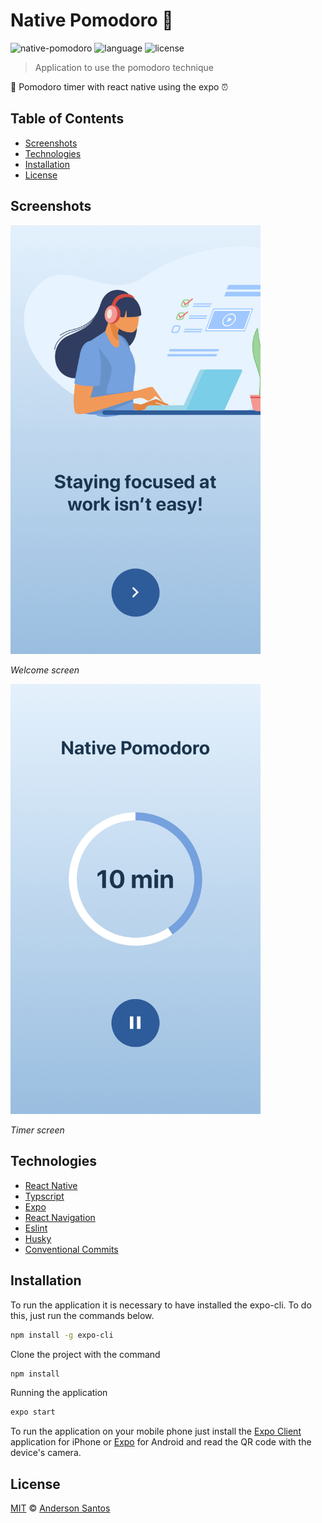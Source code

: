 # Native Pomodoro :tomato:

![native-pomodoro](https://img.shields.io/badge/zander--br-Native%20Pomodoro-red)
![language](https://img.shields.io/badge/language-Typescript-blue)
![license](https://img.shields.io/github/license/zander-br/native-pomodoro)

> Application to use the pomodoro technique

:tomato: Pomodoro timer with react native using the expo :alarm_clock:

## Table of Contents

- [Screenshots](#screenshots)
- [Technologies](#technologies)
- [Installation](#installation)
- [License](#license)

## Screenshots

<img src="screenshot/welcome.jpeg" width="400px;" alt="Welcome"/>

_Welcome screen_

<img src="screenshot/timer.jpeg" width="400px;" alt="Timer"/>

_Timer screen_

## Technologies

- [React Native](https://reactnative.dev/)
- [Typscript](https://www.typescriptlang.org/)
- [Expo](https://expo.io/)
- [React Navigation](https://reactnavigation.org/)
- [Eslint](https://eslint.org/)
- [Husky](https://github.com/typicode/husky)
- [Conventional Commits](https://www.conventionalcommits.org/en/v1.0.0/)

## Installation

To run the application it is necessary to have installed the expo-cli. To do this, just run the commands below.

```bash
npm install -g expo-cli
```

Clone the project with the command

```bash
npm install
```

Running the application

```bash
expo start
```

To run the application on your mobile phone just install the [Expo Client](https://apps.apple.com/br/app/expo-client/id982107779) application for iPhone or [Expo](https://play.google.com/store/apps/details?id=host.exp.exponent) for Android and read the QR code with the device's camera.

## License

[MIT](LICENSE) © [Anderson Santos](https://github.com/zander-br/)
